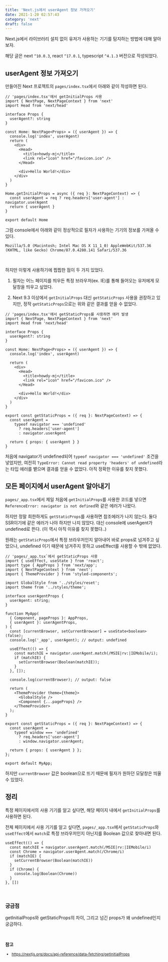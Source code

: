 ```yaml
---
title: 'Next.js에서 userAgent 정보 가져오기'
date: 2021-1-20 02:57:43
category: 'next'
draft: false
---
```


Next.js에서 라이브러리 설치 없이 유저가 사용하는 기기를 탐지하는 방법에 대해 알아보자.

해당 글은 next `^10.0.3`, react `^17.0.1`, typescript `^4.1.3` 버전으로 작성되었다.

## userAgent 정보 가져오기

만들어진 Next 프로젝트의 `pages/index.tsx`에서 아래와 같이 작성하면 된다.

```tsx
// 'pages/index.tsx'에서 getInitialProps 사용
import { NextPage, NextPageContext } from 'next'
import Head from 'next/head'

interface Props {
  userAgent?: string
}

const Home: NextPage<Props> = ({ userAgent }) => {
  console.log('index', userAgent)
  return (
    <div>
      <Head>
        <title>howdy-mj</title>
        <link rel="icon" href="/favicon.ico" />
      </Head>

      <div>Hello World!</div>
    </div>
  )
}

Home.getInitialProps = async ({ req }: NextPageContext) => {
  const userAgent = req ? req.headers['user-agent'] : navigator.userAgent
  return { userAgent }
}

export default Home
```

그럼 console에서 아래와 같이 정상적으로 필자가 사용하는 기기의 정보를 가져올 수 있다.

```
Mozilla/5.0 (Macintosh; Intel Mac OS X 11_1_0) AppleWebKit/537.36 (KHTML, like Gecko) Chrome/87.0.4280.141 Safari/537.36
```

<br />

하지만 이렇게 사용하기에 찝찝한 점이 두 가지 있었다.

1. 필자는 어느 페이지를 띄우든 특정 브라우저(ex. IE)를 통해 들어오는 유저에게 모달창을 띄우고 싶었다.

2. Next 9.3 이상에서 `getInitialProps` 대신 `getStaticProps` 사용을 권장하고 있지만, 정작 `getStaticProps`으로는 위와 같은 결과를 얻을 수 없었다.

```tsx{25-28}
// 'pages/index.tsx'에서 getStaticProps를 사용하면 에러 발생
import { NextPage, NextPageContext } from 'next'
import Head from 'next/head'

interface Props {
  userAgent?: string
}

const Home: NextPage<Props> = ({ userAgent }) => {
  console.log('index', userAgent)

  return (
    <div>
      <Head>
        <title>howdy-mj</title>
        <link rel="icon" href="/favicon.ico" />
      </Head>

      <div>Hello World!</div>
    </div>
  )
}

export const getStaticProps = ({ req }: NextPageContext) => {
  const userAgent =
    typeof navigator === 'undefined'
      ? req.headers['user-agent']
      : navigator.userAgent

  return { props: { userAgent } }
}
```

처음에 navigator가 undefined되어 `typeof navigator === 'undefined'` 조건을 넣었지만, 여전히 `TypeError: Cannot read property 'headers' of undefined`라는 타입 에러를 뱉으며 결과를 얻을 수 없었다. 아직 정확한 이유를 찾지 못했다.

## 모든 페이지에서 userAgent 알아내기

`pages/_app.tsx`에서 제일 처음에 `getInitialProps`를 사용한 코드를 넣으면 `ReferenceError: navigator is not defined`와 같은 에러가 나왔다.

하지만 정말 희한하게도 `getStaticProps`를 사용하면 참조에러가 나지 않는다. 둘다 SSR이기에 같은 에러가 나야 하지만 나지 않았다. 대신 console에 userAgent가 undefined로 뜬다. (이 역시 아직 이유를 찾지 못했다..)

원래는 `getStaticProps`에서 특정 브라우저인지 알아내어 바로 props로 넘겨주고 싶었으나, undefined 이기 때문에 넘겨주지 못하고 useEffect를 사용할 수 밖에 없었다.

```tsx{19, 28}
// 'pages/_app.tsx`에서 getStaticProps 사용
import { useEffect, useState } from 'react';
import type { AppProps } from 'next/app';
import { NextPageContext } from 'next';
import { ThemeProvider } from 'styled-components';

import GlobalStyle from '../styles/reset';
import theme from '../styles/theme';

interface userAgentProps {
  userAgent: string;
}

function MyApp(
  { Component, pageProps }: AppProps,
  { userAgent }: userAgentProps,
) {
  const [currentBrowser, setCurrentBrowser] = useState<boolean>(false);
  console.log('_app', userAgent); // output: undefined

  useEffect(() => {
    const matchIE = navigator.userAgent.match(/MSIE|rv:|IEMobile/i);
    if (matchIE) {
      setCurrentBrowser(Boolean(matchIE));
    }
  }, []);

  console.log(currentBrowser); // output: false

  return (
    <ThemeProvider theme={theme}>
      <GlobalStyle />
      <Component {...pageProps} />
    </ThemeProvider>
  );
}

export const getStaticProps = ({ req }: NextPageContext) => {
  const userAgent =
    typeof window === 'undefined'
      ? req.headers['user-agent']
      : window.navigator.userAgent;

  return { props: { userAgent } };
};

export default MyApp;

```

하지만 `currentBrowser` 값은 boolean으로 뜨기 때문에 필자가 원하던 모달창은 띄울 수 있었다.

## 정리

특정 페이지에서의 사용 기기를 알고 싶다면, 해당 페이지 내에서 `getInitialProps`를 사용하면 된다.

전체 페이지에서 사용 기기를 알고 싶다면, `pages/_app.tsx`에서 `getStaticProps`와 `useEffect`에서 `match`로 특정 브라우저인지 아닌지를 Boolean 값으로 찾아내면 된다.

```tsx
useEffect(() => {
  const matchIE = navigator.userAgent.match(/MSIE|rv:|IEMobile/i)
  const Chrome = navigator.userAgent.match(/Chrome/i)
  if (matchIE) {
    setCurrentBrowser(Boolean(matchIE))
  }
  if (Chrome) {
    console.log(Boolean(Chrome))
  }
}, [])
```

<br />

### 궁금점

getInitialProps와 getStaticProps의 차이, 그리고 넘긴 props가 왜 undefined인지 궁금하다.

<br />

**참고**

<div style="font-size: 12px;">

- https://nextjs.org/docs/api-reference/data-fetching/getInitialProps

</div>
